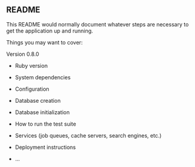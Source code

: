 ## README

This README would normally document whatever steps are necessary to get the
application up and running.

Things you may want to cover:

Version 0.8.0

* Ruby version

* System dependencies

* Configuration

* Database creation

* Database initialization

* How to run the test suite

* Services (job queues, cache servers, search engines, etc.)

* Deployment instructions

* ...
